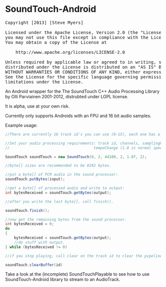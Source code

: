 SoundTouch-Android
==================
<pre>
Copyright [2013] [Steve Myers]

Licensed under the Apache License, Version 2.0 (the "License");
you may not use this file except in compliance with the License.
You may obtain a copy of the License at

    http://www.apache.org/licenses/LICENSE-2.0

Unless required by applicable law or agreed to in writing, software
distributed under the License is distributed on an "AS IS" BASIS,
WITHOUT WARRANTIES OR CONDITIONS OF ANY KIND, either express or implied.
See the License for the specific language governing permissions and
limitations under the License.
</pre>


An Android wrapper for the The SoundTouch C++ Audio Processing Library by Olli Parviainen 2001-2012,
distrubted under LGPL license.

It is alpha, use at your own risk.

Currently only supports Androids with an FPU and 16 bit audio samples.

Example usage:

```java
//There are currently 16 track id's you can use (0-15), each one has a separate SoundTouch processor.

//Set your audio processing requirements: track id, channels, samplingRate, bytesPerSample, 
//                                      tempoChange (1.0 is normal speed), pitchChange (in semi-tones)

SoundTouch soundTouch = new SoundTouch(0, 2, 44100, 2, 1.0f, 2);

//byte[] sizes are recommended to be 8192 bytes.

//put a byte[] of PCM audio in the sound processor:
soundTouch.putBytes(input);

//get a byte[] of processed audio and write to output:
int bytesReceived = soundTouch.getBytes(output);

//after you write the last byte[], call finish().

soundTouch.finish();

//now get the remaining bytes from the sound processor.
int bytesReceived = 0;
do
{
    bytesReceived = soundTouch.getBytes(output);
    //do stuff with output.
} while (bytesReceived != 0)

//if you stop playing, call clear on the track id to clear the pipeline for later use.

soundTouch.clearBuffer(id)
```

Take a look at the (incomplete) SoundTouchPlayable to see how to use SoundTouch-Android library
to stream to an AudioTrack.


